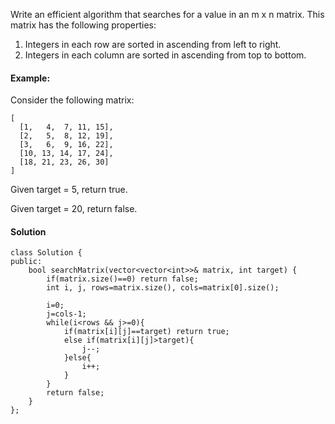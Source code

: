 Write an efficient algorithm that searches for a value in an m x n matrix. This matrix has the following properties:

1. Integers in each row are sorted in ascending from left to right.
2. Integers in each column are sorted in ascending from top to bottom.

#### Example:
Consider the following matrix:
```
[
  [1,   4,  7, 11, 15],
  [2,   5,  8, 12, 19],
  [3,   6,  9, 16, 22],
  [10, 13, 14, 17, 24],
  [18, 21, 23, 26, 30]
]
```
Given target = 5, return true.

Given target = 20, return false.

#### Solution
```
class Solution {
public:
    bool searchMatrix(vector<vector<int>>& matrix, int target) {
        if(matrix.size()==0) return false;
        int i, j, rows=matrix.size(), cols=matrix[0].size();
        
        i=0;
        j=cols-1;
        while(i<rows && j>=0){
            if(matrix[i][j]==target) return true;
            else if(matrix[i][j]>target){
                j--;
            }else{
                i++;
            }
        }
        return false;
    }
};
```

